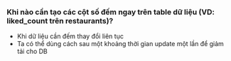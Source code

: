 ### Khi nào cần tạo các cột số đếm ngay trên table dữ liệu (VD: liked_count trên restaurants)?
- Khi dữ liệu cần đếm thay đổi liên tục
- Ta có thể dùng cách sau một khoảng thời gian update một lần để giảm tải cho DB
